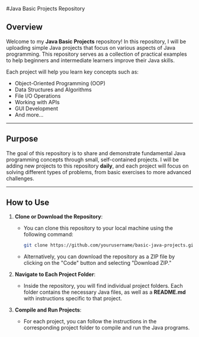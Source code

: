 #Java Basic  Projects Repository

## Overview

Welcome to my **Java Basic Projects** repository! In this repository, I will be uploading simple Java projects that focus on various aspects of Java programming. This repository serves as a collection of practical examples to help beginners and intermediate learners improve their Java skills.

Each project will help you learn key concepts such as:

- Object-Oriented Programming (OOP)
- Data Structures and Algorithms
- File I/O Operations
- Working with APIs
- GUI Development
- And more...

---

## Purpose

The goal of this repository is to share and demonstrate fundamental Java programming concepts through small, self-contained projects. I will be adding new projects to this repository **daily**, and each project will focus on solving different types of problems, from basic exercises to more advanced challenges.

---

## How to Use

1. **Clone or Download the Repository**:
   - You can clone this repository to your local machine using the following command:
     ```bash
     git clone https://github.com/yourusername/basic-java-projects.git
     ```

   - Alternatively, you can download the repository as a ZIP file by clicking on the "Code" button and selecting "Download ZIP."

2. **Navigate to Each Project Folder**:
   - Inside the repository, you will find individual project folders. Each folder contains the necessary Java files, as well as a **README.md** with instructions specific to that project.

3. **Compile and Run Projects**:
   - For each project, you can follow the instructions in the corresponding project folder to compile and run the Java programs.

